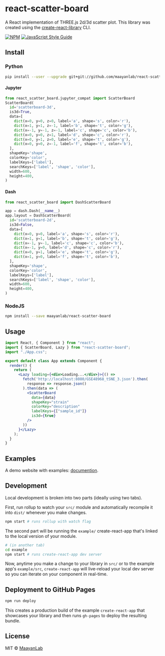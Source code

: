 # react-scatter-board

A React implementation of THREE.js 2d/3d scatter plot. This library was created using the [create-react-library](https://github.com/transitive-bullshit/create-react-library) CLI.

[![NPM](https://img.shields.io/npm/v/react-scatter-board.svg)](https://www.npmjs.com/package/react-scatter-board) [![JavaScript Style Guide](https://img.shields.io/badge/code_style-standard-brightgreen.svg)](https://standardjs.com)

## Install

### Python
```bash
pip install --user --upgrade git+git://github.com/maayanlab/react-scatter-board
```

#### Jupyter

```python
from react_scatter_board.jupyter_compat import ScatterBoard
ScatterBoard(
  id='scatterboard-3d',
  is3d=True,
  data=[
    dict(x=0, y=0, z=0, label='a', shape='s', color='r'),
    dict(x=1, y=1, z=-1, label='b', shape='t', color='g'),
    dict(x=-1, y=-1, z=-1, label='c', shape='c', color='b'),
    dict(x=0, y=0, z=1, label='d', shape='c', color='r'),
    dict(x=0, y=1, z=0, label='e', shape='t', color='g'),
    dict(x=0, y=0, z=-1, label='f', shape='t', color='b'),
  ],
  shapeKey='shape',
  colorKey='color',
  labelKeys=['label'],
  searchKeys=['label', 'shape', 'color'],
  width=600,
  height=400,
)
```

#### Dash
```python
from react_scatter_board import DashScatterBoard

app = dash.Dash(__name__)
app.layout = DashScatterBoard(
  id='scatterboard-2d',
  is3d=False,
  data=[
    dict(x=0, y=0, label='a', shape='s', color='r'),
    dict(x=1, y=1, label='b', shape='t', color='g'),
    dict(x=-1, y=-1, label='c', shape='c', color='b'),
    dict(x=-1, y=0, label='d', shape='c', color='r'),
    dict(x=0, y=1, label='e', shape='t', color='g'),
    dict(x=1, y=0, label='f', shape='t', color='b'),
  ],
  shapeKey='shape',
  colorKey='color',
  labelKeys=['label'],
  searchKeys=['label', 'shape', 'color'],
  width=600,
  height=400,
)
```

### NodeJS
```bash
npm install --save maayanlab/react-scatter-board
```

## Usage

```jsx
import React, { Component } from "react";
import { ScatterBoard, Lazy } from "react-scatter-board";
import "./App.css";

export default class App extends Component {
  render() {
    return (
      <Lazy loading={<div>Loading...</div>}>{() =>
        fetch('http://localhost:8080/GSE48968_tSNE_3.json').then(
          response => response.json()
        ).then(data => (
          <ScatterBoard
            data={data}
            shapeKey="strain"
            colorKey="description"
            labelKeys={["sample_id"]}
            is3d={true}
          />
        ))
      }</Lazy>
    );
  }
}
```

## Examples

A demo website with examples: [documention](https://maayanlab.github.io/react-scatter-board/).

## Development

Local development is broken into two parts (ideally using two tabs).

First, run rollup to watch your `src/` module and automatically recompile it into `dist/` whenever you make changes.

```bash
npm start # runs rollup with watch flag
```

The second part will be running the `example/` create-react-app that's linked to the local version of your module.

```bash
# (in another tab)
cd example
npm start # runs create-react-app dev server
```

Now, anytime you make a change to your library in `src/` or to the example app's `example/src`, `create-react-app` will live-reload your local dev server so you can iterate on your component in real-time.

## Deployment to GitHub Pages

```bash
npm run deploy
```

This creates a production build of the example `create-react-app` that showcases your library and then runs `gh-pages` to deploy the resulting bundle.

## License

MIT © [MaayanLab](https://github.com/MaayanLab)
